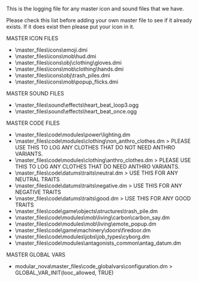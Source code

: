 This is the logging file for any master icon and sound files that we have.

Please check this list before adding your own master file to see if it already exists. If it does exist then please put your icon in it.

MASTER ICON FILES

- \master_files\icons\emoji.dmi
- \master_files\icons\mob\hud.dmi
- \master_files\icons\obj\clothing\gloves.dmi
- \master_files\icons\mob\clothing\hands.dmi
- \master_files\icons\obj\trash_piles.dmi
- \master_files\icons\mob\popup_flicks.dmi

MASTER SOUND FILES

- \master_files\sound\effects\heart_beat_loop3.ogg
- \master_files\sound\effects\heart_beat_once.ogg

MASTER CODE FILES

- \master_files\code\modules\power\lighting.dm
- \master_files\code\modules\clothing\non_anthro_clothes.dm > PLEASE USE THIS TO LOG ANY CLOTHES THAT DO NOT NEED ANTHRO VARIANTS.
- \master_files\code\modules\clothing\anthro_clothes.dm > PLEASE USE THIS TO LOG ANY CLOTHES THAT DO NEED ANTHRO VARIANTS.
- \master_files\code\datums\traits\neutral.dm > USE THIS FOR ANY NEUTRAL TRAITS
- \master_files\code\datums\traits\negative.dm > USE THIS FOR ANY NEGATIVE TRAITS
- \master_files\code\datums\traits\good.dm > USE THIS FOR ANY GOOD TRAITS
- \master_files\code\game\objects\structures\trash_pile.dm
- \master_files\code\modules\mob\living\carbon\carbon_say.dm
- \master_files\code\modules\mob\living\emote_popup.dm
- \master_files\code\game\machinery\doors\firedoor.dm
- \master_files\code\modules\jobs\job_types\cyborg.dm
- \master_files\code\modules\antagonists_common\antag_datum.dm

MASTER GLOBAL VARS

- modular_nova\master_files\code_globalvars\configuration.dm > GLOBAL_VAR_INIT(looc_allowed, TRUE)
